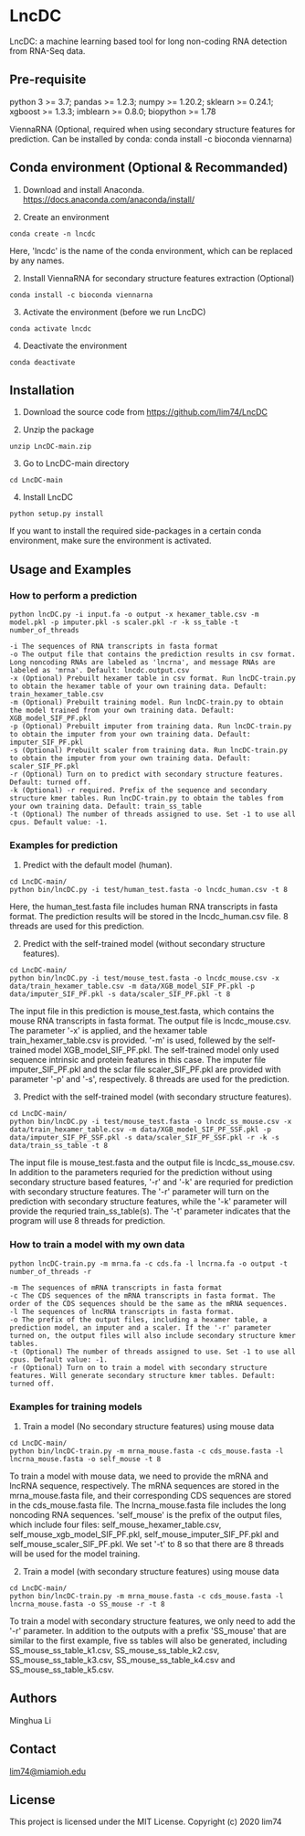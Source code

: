 # LncDC
LncDC: a machine learning based tool for long non-coding RNA detection from RNA-Seq data.

## Pre-requisite
python 3 >= 3.7; pandas >= 1.2.3; numpy >= 1.20.2; sklearn >= 0.24.1; xgboost >= 1.3.3; imblearn >= 0.8.0; biopython >= 1.78

ViennaRNA (Optional, required when using secondary structure features for prediction. Can be installed by conda: conda install -c bioconda viennarna)

## Conda environment (Optional & Recommanded)
1. Download and install Anaconda.
https://docs.anaconda.com/anaconda/install/

2. Create an environment 
```
conda create -n lncdc     
```
Here, 'lncdc' is the name of the conda environment, which can be replaced by any names.

2. Install ViennaRNA for secondary structure features extraction (Optional)
```
conda install -c bioconda viennarna
```

3. Activate the environment (before we run LncDC)
```
conda activate lncdc
```

4. Deactivate the environment
```
conda deactivate
```

## Installation
1. Download the source code from https://github.com/lim74/LncDC

2. Unzip the package
```
unzip LncDC-main.zip
```

3. Go to LncDC-main directory
```
cd LncDC-main
```

4. Install LncDC
```
python setup.py install
```
If you want to install the required side-packages in a certain conda environment, make sure the environment is activated. 

## Usage and Examples
### How to perform a prediction
```
python lncDC.py -i input.fa -o output -x hexamer_table.csv -m model.pkl -p imputer.pkl -s scaler.pkl -r -k ss_table -t number_of_threads
```
    -i The sequences of RNA transcripts in fasta format
    -o The output file that contains the prediction results in csv format. Long noncoding RNAs are labeled as 'lncrna', and message RNAs are labeled as 'mrna'. Default: lncdc.output.csv
    -x (Optional) Prebuilt hexamer table in csv format. Run lncDC-train.py to obtain the hexamer table of your own training data. Default: train_hexamer_table.csv
    -m (Optional) Prebuilt training model. Run lncDC-train.py to obtain the model trained from your own training data. Default: XGB_model_SIF_PF.pkl
    -p (Optional) Prebuilt imputer from training data. Run lncDC-train.py to obtain the imputer from your own training data. Default: imputer_SIF_PF.pkl
    -s (Optional) Prebuilt scaler from training data. Run lncDC-train.py to obtain the imputer from your own training data. Default: scaler_SIF_PF.pkl
    -r (Optional) Turn on to predict with secondary structure features. Default: turned off.
    -k (Optional) -r required. Prefix of the sequence and secondary structure kmer tables. Run lncDC-train.py to obtain the tables from your own training data. Default: train_ss_table
    -t (Optional) The number of threads assigned to use. Set -1 to use all cpus. Default value: -1.
### Examples for prediction
1. Predict with the default model (human).
```
cd LncDC-main/
python bin/lncDC.py -i test/human_test.fasta -o lncdc_human.csv -t 8
```
Here, the human_test.fasta file includes human RNA transcripts in fasta format. The prediction results will be stored in the lncdc_human.csv file. 8 threads are used for this prediction. 

2. Predict with the self-trained model (without secondary structure features).
```
cd LncDC-main/
python bin/lncDC.py -i test/mouse_test.fasta -o lncdc_mouse.csv -x data/train_hexamer_table.csv -m data/XGB_model_SIF_PF.pkl -p data/imputer_SIF_PF.pkl -s data/scaler_SIF_PF.pkl -t 8
```
The input file in this prediction is mouse_test.fasta, which contains the mouse RNA transcripts in fasta format. The output file is lncdc_mouse.csv. The parameter '-x' is applied, and the hexamer table train_hexamer_table.csv is provided. '-m' is used, follewed by the self-trained model XGB_model_SIF_PF.pkl. The self-trained model only used sequence intrinsic and protein features in this case. The imputer file imputer_SIF_PF.pkl and the sclar file scaler_SIF_PF.pkl are provided with parameter '-p' and '-s', respectively.  8 threads are used for the prediction.

3. Predict with the self-trained model (with secondary structure features).
```
cd LncDC-main/
python bin/lncDC.py -i test/mouse_test.fasta -o lncdc_ss_mouse.csv -x data/train_hexamer_table.csv -m data/XGB_model_SIF_PF_SSF.pkl -p data/imputer_SIF_PF_SSF.pkl -s data/scaler_SIF_PF_SSF.pkl -r -k -s data/train_ss_table -t 8
```
The input file is mouse_test.fasta and the output file is lncdc_ss_mouse.csv. In addition to the parameters requried for the prediction without using secondary structure based features, '-r' and '-k' are requried for prediction with secondary structure features. The '-r' parameter will turn on the prediction with secondary structure features, while the '-k' parameter will provide the requried train_ss_table(s). The '-t' parameter indicates that the program will use 8 threads for prediction. 

### How to train a model with my own data
```
python lncDC-train.py -m mrna.fa -c cds.fa -l lncrna.fa -o output -t number_of_threads -r
```
    -m The sequences of mRNA transcripts in fasta format
    -c The CDS sequences of the mRNA transcripts in fasta format. The order of the CDS sequences should be the same as the mRNA sequences.
    -l The sequences of lncRNA transcripts in fasta format.
    -o The prefix of the output files, including a hexamer table, a prediction model, an imputer and a scaler. If the '-r' parameter turned on, the output files will also include secondary structure kmer tables.
    -t (Optional) The number of threads assigned to use. Set -1 to use all cpus. Default value: -1.
    -r (Optional) Turn on to train a model with secondary structure features. Will generate secondary structure kmer tables. Default: turned off.

### Examples for training models
1. Train a model (No secondary structure features) using mouse data
```
cd LncDC-main/
python bin/lncDC-train.py -m mrna_mouse.fasta -c cds_mouse.fasta -l lncrna_mouse.fasta -o self_mouse -t 8
```
To train a model with mouse data, we need to provide the mRNA and lncRNA sequence, respectively. The mRNA sequences are stored in the mrna_mouse.fasta file, and their corresponding CDS sequences are stored in the cds_mouse.fasta file. The lncrna_mouse.fasta file includes the long noncoding RNA sequences. 'self_mouse' is the prefix of the output files, which include four files: self_mouse_hexamer_table.csv, self_mouse_xgb_model_SIF_PF.pkl, self_mouse_imputer_SIF_PF.pkl and self_mouse_scaler_SIF_PF.pkl. We set '-t' to 8 so that there are 8 threads will be used for the model training. 

2. Train a model (with secondary structure features) using mouse data
```
cd LncDC-main/
python bin/lncDC-train.py -m mrna_mouse.fasta -c cds_mouse.fasta -l lncrna_mouse.fasta -o SS_mouse -r -t 8
```
To train a model with secondary structure features, we only need to add the '-r' parameter. In addition to the outputs with a prefix 'SS_mouse' that are similar to the first example, five ss tables will also be generated, including SS_mouse_ss_table_k1.csv, SS_mouse_ss_table_k2.csv, SS_mouse_ss_table_k3.csv, SS_mouse_ss_table_k4.csv and SS_mouse_ss_table_k5.csv.

## Authors
Minghua Li

## Contact
lim74@miamioh.edu

## License
This project is licensed under the MIT License. 
Copyright (c) 2020 lim74

